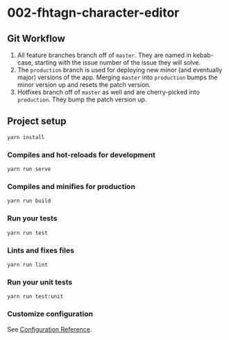 # 002-fhtagn-character-editor

## Git Workflow

1. All feature branches branch off of `master`. They are named in kebab-case, starting with the issue number of the issue they will solve. 
2. The `production` branch is used for deploying new minor (and eventually major) versions of the app. Merging `master` into `production` bumps the minor version up and resets the patch version. 
3. Hotfixes branch off of `master` as well and are cherry-picked into `production`. They bump the patch version up. 

## Project setup
```
yarn install
```

### Compiles and hot-reloads for development
```
yarn run serve
```

### Compiles and minifies for production
```
yarn run build
```

### Run your tests
```
yarn run test
```

### Lints and fixes files
```
yarn run lint
```

### Run your unit tests
```
yarn run test:unit
```

### Customize configuration
See [Configuration Reference](https://cli.vuejs.org/config/).
